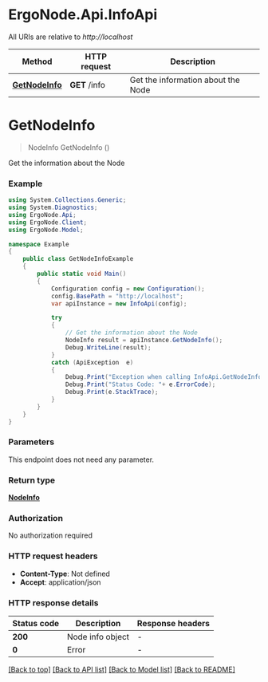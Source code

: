 # ErgoNode.Api.InfoApi

All URIs are relative to *http://localhost*

Method | HTTP request | Description
------------- | ------------- | -------------
[**GetNodeInfo**](InfoApi.md#getnodeinfo) | **GET** /info | Get the information about the Node


<a name="getnodeinfo"></a>
# **GetNodeInfo**
> NodeInfo GetNodeInfo ()

Get the information about the Node

### Example
```csharp
using System.Collections.Generic;
using System.Diagnostics;
using ErgoNode.Api;
using ErgoNode.Client;
using ErgoNode.Model;

namespace Example
{
    public class GetNodeInfoExample
    {
        public static void Main()
        {
            Configuration config = new Configuration();
            config.BasePath = "http://localhost";
            var apiInstance = new InfoApi(config);

            try
            {
                // Get the information about the Node
                NodeInfo result = apiInstance.GetNodeInfo();
                Debug.WriteLine(result);
            }
            catch (ApiException  e)
            {
                Debug.Print("Exception when calling InfoApi.GetNodeInfo: " + e.Message );
                Debug.Print("Status Code: "+ e.ErrorCode);
                Debug.Print(e.StackTrace);
            }
        }
    }
}
```

### Parameters
This endpoint does not need any parameter.

### Return type

[**NodeInfo**](NodeInfo.md)

### Authorization

No authorization required

### HTTP request headers

 - **Content-Type**: Not defined
 - **Accept**: application/json


### HTTP response details
| Status code | Description | Response headers |
|-------------|-------------|------------------|
| **200** | Node info object |  -  |
| **0** | Error |  -  |

[[Back to top]](#) [[Back to API list]](../README.md#documentation-for-api-endpoints) [[Back to Model list]](../README.md#documentation-for-models) [[Back to README]](../README.md)

